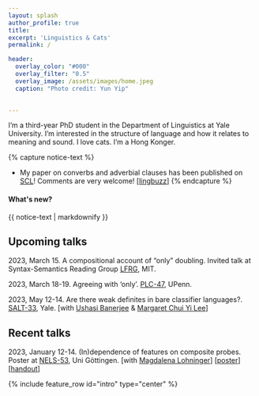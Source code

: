 ```yaml
---
layout: splash
author_profile: true
title:
excerpt: 'Linguistics & Cats'
permalink: /

header:
  overlay_color: "#000"
  overlay_filter: "0.5"
  overlay_image: /assets/images/home.jpeg
  caption: "Photo credit: Yun Yip"

  
---
```


I’m a third-year PhD student in the Department of Linguistics at Yale University. I’m interested in the structure of language and how it relates to meaning and sound. I love cats. I’m a Hong Konger.


{% capture notice-text %}
* My paper on converbs and adverbial clauses has been published on [SCL](https://sciendo.com/article/10.2478/scl-2022-0006)! Comments are very welcome! [[lingbuzz](https://ling.auf.net/lingbuzz/006569)]
{% endcapture %}

<div class="notice--info">
  <h4 class="no_toc">What's new?</h4>
  {{ notice-text | markdownify }}
</div>


## Upcoming talks

2023, March 15. A compositional account of “only” doubling. Invited talk at Syntax-Semantics Reading Group [LFRG](https://linguistics.mit.edu/lfrg/), MIT.

2023, March 18-19. Agreeing with ‘only’. [PLC-47](https://www.ling.upenn.edu/Events/PLC/plc47/index.html), UPenn.

2023, May 12-14. Are there weak definites in bare classifier languages?. [SALT-33](https://saltconf.github.io/salt33/index.html), Yale. [with [Ushasi Banerjee](https://ling.yale.edu/people/ushasi-banerjee) & [Margaret Chui Yi Lee](https://linguistics.uconn.edu/person/margaret-chui-yi-lee/)]

## Recent talks

2023, January 12-14. (In)dependence of features on composite probes. Poster at [NELS-53](https://nels53.uni-goettingen.de/), Uni Göttingen. [with [Magdalena Lohninger](https://lenalohninger.wordpress.com/)] [[poster](https://lenalohninger.files.wordpress.com/2023/01/poster-nels.pdf)] [[handout](https://lenalohninger.files.wordpress.com/2023/02/handout_lohninger_yip.pdf)]


{% include feature_row id="intro" type="center" %}
